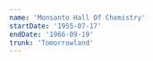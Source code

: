 ```yaml
---
name: 'Monsanto Hall Of Chemistry'
startDate: '1955-07-17'
endDate: '1966-09-19'
trunk: 'Tomorrowland'
---
```

